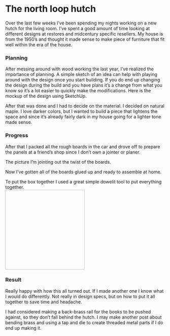 # The north loop hutch

Over the last few weeks I’ve been spending my nights working on a new hutch for the living room. I’ve spent a good amount of time looking at different designs at restores and midcentury specific resellers. My house is from the 1950’s and thought it made sense to make piece of furniture that fit well within the era of the house. 

### Planning
After messing around with wood working the last year, I’ve realized the importance of planning. A simple sketch of an idea can help with playing around with the design once you start building. If you do end up changing the design during the build and you have plans it’s a change from what you know so it’s a lot easier to quickly make the modifications.
Here is the mockup of the design using SketchUp. 

After that was done and I had to decide on the material. I decided on natural maple. I love darker colors, but I wanted to build a piece that lightens the space and since it’s already fairly dark in my house going for a lighter tone made sense. 

### Progress
After that I packed all the rough boards in the car and drove off to prepare the panels at a friend’s shop since I don’t own a jointer or planer. 

The picture I’m jointing out the twist of the boards. 

Now I’ve gotten all of the boards glued up and ready to assemble at home. 


To put the box together I used a great simple dowelit tool to put everything together.  
<img url="https://github.com/metzger-workshops/The-north-loop-hutch/blob/master/photos/IMG_20181109_005515.jpg" height=250 width=250>

### Result

Really happy with how this all turned out. If I made another one I know what I would do differently. Not really in design specs, but on how to put it all together to save time and headache. 


I had considered making a back-brass rail for the books to be pushed against, so they don’t fall behind the hutch. I may make another post about bending brass and using a tap and die to create threaded metal parts if I do end up making it.

